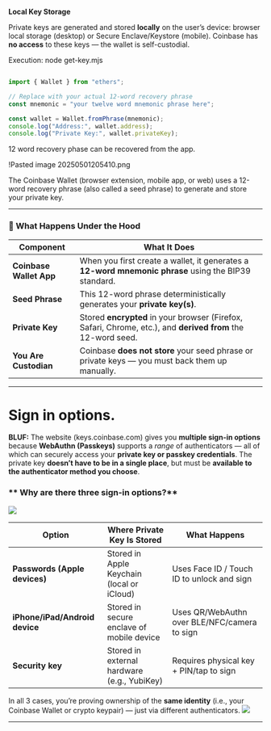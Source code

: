 **Local Key Storage**

Private keys are generated and stored **locally** on the user’s device: browser local storage (desktop) or Secure Enclave/Keystore (mobile). Coinbase has **no access** to these keys — the wallet is self-custodial.



Execution: node get-key.mjs
```typescript

import { Wallet } from "ethers";

// Replace with your actual 12-word recovery phrase
const mnemonic = "your twelve word mnemonic phrase here";

const wallet = Wallet.fromPhrase(mnemonic);
console.log("Address:", wallet.address);
console.log("Private Key:", wallet.privateKey);
```

12 word recovery phase can be recovered from the app. 

!Pasted image 20250501205410.png

The Coinbase Wallet (browser extension, mobile app, or web) uses a 12-word recovery phrase (also called a seed phrase) to generate and store your private key.

---

### **🔐 What Happens Under the Hood**

| **Component**           | **What It Does**                                                                                             |
| ----------------------- | ------------------------------------------------------------------------------------------------------------ |
| **Coinbase Wallet App** | When you first create a wallet, it generates a **12-word mnemonic phrase** using the BIP39 standard.         |
| **Seed Phrase**         | This 12-word phrase deterministically generates your **private key(s)**.                                     |
| **Private Key**         | Stored **encrypted** in your browser (Firefox, Safari, Chrome, etc.), and **derived from** the 12-word seed. |
| **You Are Custodian**   | Coinbase **does not store** your seed phrase or private keys — you must back them up manually.               |


---

# Sign in options. 
**BLUF:** The website (keys.coinbase.com) gives you **multiple sign-in options** because **WebAuthn (Passkeys)** supports a _range_ of authenticators — all of which can securely access your **private key or passkey credentials**. The private key **doesn’t have to be in a single place**, but must be **available to the authenticator method you choose**.

### ** Why are there three sign-in options?**
![](https://i.imgur.com/50EIfAM.png)


|**Option**|**Where Private Key Is Stored**|**What Happens**|
|---|---|---|
|**Passwords (Apple devices)**|Stored in Apple Keychain (local or iCloud)|Uses Face ID / Touch ID to unlock and sign|
|**iPhone/iPad/Android device**|Stored in secure enclave of mobile device|Uses QR/WebAuthn over BLE/NFC/camera to sign|
|**Security key**|Stored in external hardware (e.g., YubiKey)|Requires physical key + PIN/tap to sign|

In all 3 cases, you’re proving ownership of the **same identity** (i.e., your Coinbase Wallet or crypto keypair) — just via different authenticators.
![](https://i.imgur.com/wOx75Gt.png)



---


